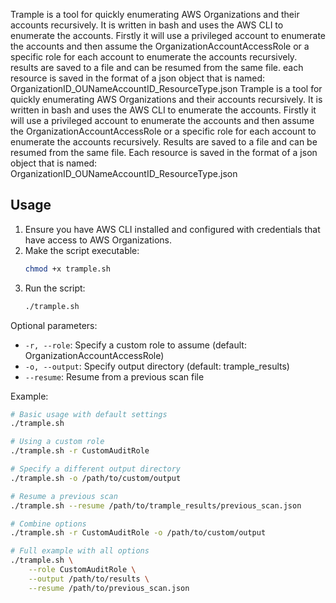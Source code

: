 Trample is a tool for quickly enumerating AWS Organizations and their accounts recursively.
It is written in bash and uses the AWS CLI to enumerate the accounts.
Firstly it will use a privileged account to enumerate the accounts and then assume the OrganizationAccountAccessRole or a specific role for each account to enumerate the accounts recursively.
results are saved to a file and can be resumed from the same file.
each resource is saved in the format of a json object that is named: OrganizationID_OUNameAccountID_ResourceType.json
Trample is a tool for quickly enumerating AWS Organizations and their accounts recursively.
It is written in bash and uses the AWS CLI to enumerate the accounts.
Firstly it will use a privileged account to enumerate the accounts and then assume the OrganizationAccountAccessRole or a specific role for each account to enumerate the accounts recursively.
Results are saved to a file and can be resumed from the same file.
Each resource is saved in the format of a json object that is named: OrganizationID_OUNameAccountID_ResourceType.json

## Usage

1. Ensure you have AWS CLI installed and configured with credentials that have access to AWS Organizations.
2. Make the script executable:
   ```bash
   chmod +x trample.sh
   ```
3. Run the script:
   ```bash
   ./trample.sh
   ```

Optional parameters:
- `-r, --role`: Specify a custom role to assume (default: OrganizationAccountAccessRole)
- `-o, --output`: Specify output directory (default: trample_results)
- `--resume`: Resume from a previous scan file

Example:
```bash
# Basic usage with default settings
./trample.sh

# Using a custom role
./trample.sh -r CustomAuditRole

# Specify a different output directory
./trample.sh -o /path/to/custom/output

# Resume a previous scan
./trample.sh --resume /path/to/trample_results/previous_scan.json

# Combine options
./trample.sh -r CustomAuditRole -o /path/to/custom/output

# Full example with all options
./trample.sh \
    --role CustomAuditRole \
    --output /path/to/results \
    --resume /path/to/previous_scan.json
```

